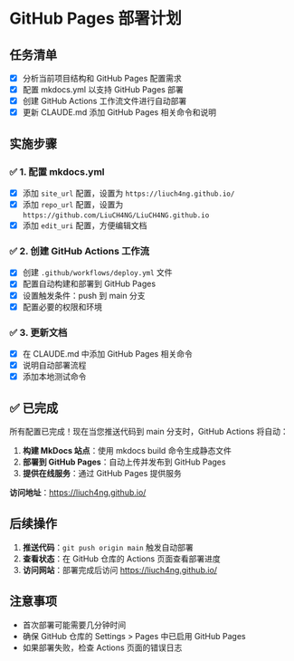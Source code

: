 # GitHub Pages 部署计划

## 任务清单

- [x] 分析当前项目结构和 GitHub Pages 配置需求
- [x] 配置 mkdocs.yml 以支持 GitHub Pages 部署
- [x] 创建 GitHub Actions 工作流文件进行自动部署
- [x] 更新 CLAUDE.md 添加 GitHub Pages 相关命令和说明

## 实施步骤

### ✅ 1. 配置 mkdocs.yml
- [x] 添加 `site_url` 配置，设置为 `https://liuch4ng.github.io/`
- [x] 添加 `repo_url` 配置，设置为 `https://github.com/LiuCH4NG/LiuCH4NG.github.io`
- [x] 添加 `edit_uri` 配置，方便编辑文档

### ✅ 2. 创建 GitHub Actions 工作流
- [x] 创建 `.github/workflows/deploy.yml` 文件
- [x] 配置自动构建和部署到 GitHub Pages
- [x] 设置触发条件：push 到 main 分支
- [x] 配置必要的权限和环境

### ✅ 3. 更新文档
- [x] 在 CLAUDE.md 中添加 GitHub Pages 相关命令
- [x] 说明自动部署流程
- [x] 添加本地测试命令

## ✅ 已完成

所有配置已完成！现在当您推送代码到 main 分支时，GitHub Actions 将自动：

1. **构建 MkDocs 站点**：使用 mkdocs build 命令生成静态文件
2. **部署到 GitHub Pages**：自动上传并发布到 GitHub Pages
3. **提供在线服务**：通过 GitHub Pages 提供服务

**访问地址**：https://liuch4ng.github.io/

## 后续操作

1. **推送代码**：`git push origin main` 触发自动部署
2. **查看状态**：在 GitHub 仓库的 Actions 页面查看部署进度
3. **访问网站**：部署完成后访问 https://liuch4ng.github.io/

## 注意事项

- 首次部署可能需要几分钟时间
- 确保 GitHub 仓库的 Settings > Pages 中已启用 GitHub Pages
- 如果部署失败，检查 Actions 页面的错误日志